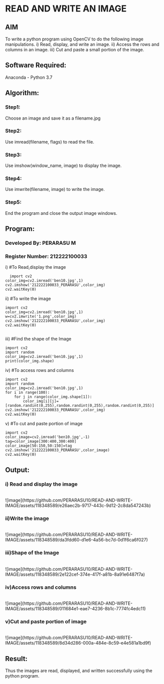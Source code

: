 # READ AND WRITE AN IMAGE
## AIM
To write a python program using OpenCV to do the following image manipulations.
i) Read, display, and write an image.
ii) Access the rows and columns in an image.
iii) Cut and paste a small portion of the image.

## Software Required:
Anaconda - Python 3.7
## Algorithm:
### Step1:
Choose an image and save it as a filename.jpg
### Step2:
Use imread(filename, flags) to read the file.
### Step3:
Use imshow(window_name, image) to display the image.
### Step4:
Use imwrite(filename, image) to write the image.
### Step5:
End the program and close the output image windows.
## Program:
### Developed By: PERARASU M
### Register Number: 212222100033
i) #To Read,display the image
```
  import cv2
color_img=cv2.imread('ben10.jpg',1)
cv2.imshow('212222100033_PERARASU',color_img)
cv2.waitKey(0)  

```
ii) #To write the image
```
import cv2
color_img=cv2.imread('ben10.jpg',1)
w=cv2.imwrite('1.png',color_img)
cv2.imshow('212222100033_PERARASU',color_img)
cv2.waitKey(0) 


```
iii) #Find the shape of the Image
```
import cv2
import random
color_img=cv2.imread('ben10.jpg',1)
print(color_img.shape)

```
iv) #To access rows and columns

```
import cv2
import random
color_img=cv2.imread('ben10.jpg',1)
for i in range(100):
    for j in range(color_img.shape[1]):
        color_img[i][j]=[random.randint(0,255),random.randint(0,255),random.randint(0,255)]
cv2.imshow('212222100033_PERARASU',color_img)
cv2.waitKey(0)

```
v) #To cut and paste portion of image
```
import cv2
color_image=cv2.imread('ben10.jpg',-1)
tag=color_image[300:400,300:400]
color_image[50:150,50:150]=tag
cv2.imshow('212222100033_PERARASU',color_image)
cv2.waitKey(0)

```

## Output:

### i) Read and display the image

<br>
![image](https://github.com/PERARASU10/READ-AND-WRITE-IMAGE/assets/118348589/e26aec2b-9717-443c-9d12-2c8da547243b)

<br>

### ii)Write the image

<br>
![image](https://github.com/PERARASU10/READ-AND-WRITE-IMAGE/assets/118348589/da3fdd60-d1e6-4a56-bc7d-0d1f6ca6f027)


<br>

### iii)Shape of the Image

<br>
![image](https://github.com/PERARASU10/READ-AND-WRITE-IMAGE/assets/118348589/2e122cef-374e-417f-a81b-8a91e6487f7a)

<br>

### iv)Access rows and columns
<br>
![image](https://github.com/PERARASU10/READ-AND-WRITE-IMAGE/assets/118348589/011684e1-eae7-4236-8b1c-7774fc4edc11)

<br>

### v)Cut and paste portion of image
<br>
![image](https://github.com/PERARASU10/READ-AND-WRITE-IMAGE/assets/118348589/8d34d286-000a-484e-8c59-e4e581a1bd9f)

<br>

## Result:
Thus the images are read, displayed, and written successfully using the python program.
